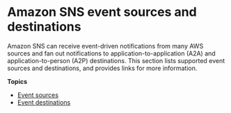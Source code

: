 # Amazon SNS event sources and destinations<a name="sns-event-sources-and-destinations"></a>

Amazon SNS can receive event\-driven notifications from many AWS sources and fan out notifications to application\-to\-application \(A2A\) and application\-to\-person \(A2P\) destinations\. This section lists supported event sources and destinations, and provides links for more information\.

**Topics**
+ [Event sources](sns-event-sources.md)
+ [Event destinations](sns-event-destinations.md)